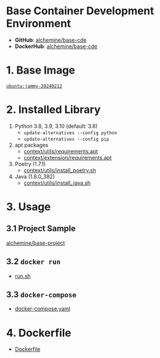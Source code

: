 # Base Container Development Environment
- **GitHub**: [alchemine/base-cde](https://github.com/alchemine/base-cde)
- **DockerHub**: [alchemine/base-cde](https://hub.docker.com/repository/docker/alchemine/base-cde)

# 1. Base Image
[`ubuntu:jammy-20240212`](https://hub.docker.com/_/ubuntu)


# 2. Installed Library
1. Python 3.8, 3.9, 3.10 (default: 3.8)
   - `update-alternatives --config python`
   - `update-alternatives --config pip`
2. apt packages
   - [context/utils/requirements.apt](https://github.com/alchemine/base-cde/blob/main/context/utils/requirements.apt)
   - [context/extension/requirements.apt](https://github.com/alchemine/base-cde/blob/main/context/extension/requirements.apt)
3. Poetry (1.7.1)
   - [context/utils/install_poetry.sh](https://github.com/alchemine/base-cde/blob/main/context/utils/install_poetry.sh) 
4. Java (1.8.0_382)
   - [context/utils/install_java.sh](https://github.com/alchemine/base-cde/blob/main/context/utils/install_java.sh) 


# 3. Usage
## 3.1 Project Sample
[alchemine/base-project](https://github.com/alchemine/base-project)

## 3.2 `docker run`
- [run.sh](https://github.com/alchemine/base-cde/blob/main/run.sh)

## 3.3 `docker-compose`
- [docker-compose.yaml](https://github.com/alchemine/base-cde/blob/main/docker-compose.yaml)


# 4. Dockerfile
- [Dockerfile](https://github.com/alchemine/base-cde/blob/main/Dockerfile)

